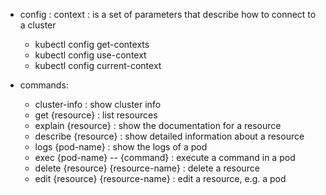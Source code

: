 - config :
    context : is a set of parameters that describe how to connect to a cluster
  - kubectl config get-contexts
  - kubectl config use-context
  - kubectl config current-context
  
- commands:
  - cluster-info : show cluster info
  - get {resource} : list resources
  - explain {resource} : show the documentation for a resource
  - describe {resource} : show detailed information about a resource
  - logs {pod-name} : show the logs of a pod
  - exec {pod-name} -- {command} : execute a command in a pod
  - delete {resource} {resource-name} : delete a resource
  - edit {resource} {resource-name} : edit a resource, e.g. a pod 